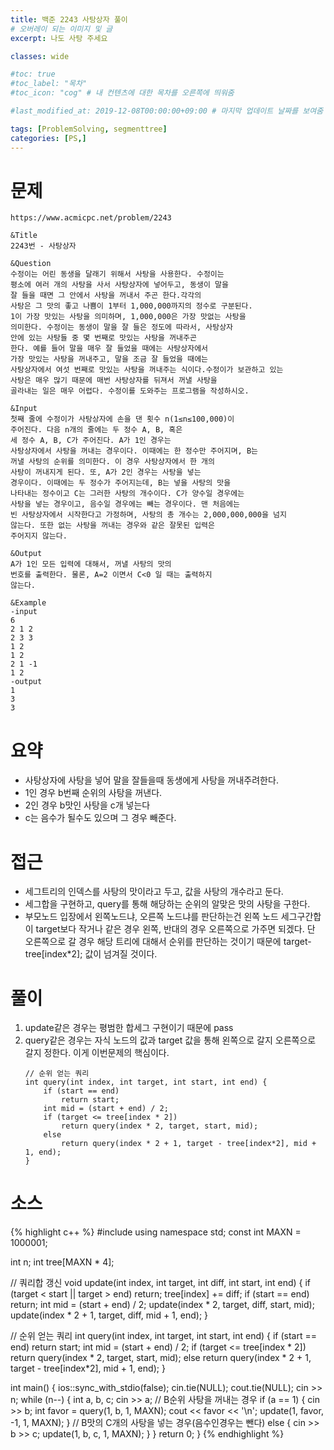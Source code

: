 ```yaml
---
title: 백준 2243 사탕상자 풀이
# 오버레이 되는 이미지 및 글
excerpt: 나도 사탕 주세요

classes: wide

#toc: true
#toc_label: "목차"
#toc_icon: "cog" # 내 컨텐츠에 대한 목차를 오른쪽에 띄워줌

#last_modified_at: 2019-12-08T00:00:00+09:00 # 마지막 업데이트 날짜를 보여줌

tags: [ProblemSolving, segmenttree]
categories: [PS,]
---
```


# 문제
```
https://www.acmicpc.net/problem/2243

&Title
2243번 - 사탕상자

&Question
수정이는 어린 동생을 달래기 위해서 사탕을 사용한다. 수정이는 
평소에 여러 개의 사탕을 사서 사탕상자에 넣어두고, 동생이 말을 
잘 들을 때면 그 안에서 사탕을 꺼내서 주곤 한다.각각의 
사탕은 그 맛의 좋고 나쁨이 1부터 1,000,000까지의 정수로 구분된다. 
1이 가장 맛있는 사탕을 의미하며, 1,000,000은 가장 맛없는 사탕을 
의미한다. 수정이는 동생이 말을 잘 들은 정도에 따라서, 사탕상자 
안에 있는 사탕들 중 몇 번째로 맛있는 사탕을 꺼내주곤 
한다. 예를 들어 말을 매우 잘 들었을 때에는 사탕상자에서 
가장 맛있는 사탕을 꺼내주고, 말을 조금 잘 들었을 때에는 
사탕상자에서 여섯 번째로 맛있는 사탕을 꺼내주는 식이다.수정이가 보관하고 있는 
사탕은 매우 많기 때문에 매번 사탕상자를 뒤져서 꺼낼 사탕을 
골라내는 일은 매우 어렵다. 수정이를 도와주는 프로그램을 작성하시오. 

&Input
첫째 줄에 수정이가 사탕상자에 손을 댄 횟수 n(1≤n≤100,000)이 
주어진다. 다음 n개의 줄에는 두 정수 A, B, 혹은 
세 정수 A, B, C가 주어진다. A가 1인 경우는 
사탕상자에서 사탕을 꺼내는 경우이다. 이때에는 한 정수만 주어지며, B는 
꺼낼 사탕의 순위를 의미한다. 이 경우 사탕상자에서 한 개의 
사탕이 꺼내지게 된다. 또, A가 2인 경우는 사탕을 넣는 
경우이다. 이때에는 두 정수가 주어지는데, B는 넣을 사탕의 맛을 
나타내는 정수이고 C는 그러한 사탕의 개수이다. C가 양수일 경우에는 
사탕을 넣는 경우이고, 음수일 경우에는 빼는 경우이다. 맨 처음에는 
빈 사탕상자에서 시작한다고 가정하며, 사탕의 총 개수는 2,000,000,000을 넘지 
않는다. 또한 없는 사탕을 꺼내는 경우와 같은 잘못된 입력은 
주어지지 않는다. 

&Output
A가 1인 모든 입력에 대해서, 꺼낼 사탕의 맛의 
번호를 출력한다. 물론, A=2 이면서 C<0 일 때는 출력하지 
않는다. 

&Example
-input
6
2 1 2
2 3 3
1 2
1 2
2 1 -1
1 2
-output
1
3
3
```

# 요약
* 사탕상자에 사탕을 넣어 말을 잘들을때 동생에게 사탕을 꺼내주려한다.
* 1인 경우 b번째 순위의 사탕을 꺼낸다.
* 2인 경우 b맛인 사탕을 c개 넣는다
* c는 음수가 될수도 있으며 그 경우 빼준다.

# 접근
* 세그트리의 인덱스를 사탕의 맛이라고 두고, 값을 사탕의 개수라고 둔다.
* 세그합을 구현하고, query를 통해 해당하는 순위의 알맞은 맛의 사탕을 구한다.
* 부모노드 입장에서 왼쪽노드냐, 오른쪽 노드냐를 판단하는건 왼쪽 노드 세그구간합이 target보다 작거나 같은 경우 왼쪽, 반대의 경우 오른쪽으로 가주면 되겠다. 단 오른쪽으로 갈 경우 해당 트리에 대해서 순위를 판단하는 것이기 때문에 target-tree[index*2]; 값이 넘겨질 것이다.

# 풀이
1. update같은 경우는 평범한 합세그 구현이기 때문에 pass
1. query같은 경우는 자식 노드의 값과 target 값을 통해 왼쪽으로 갈지 오른쪽으로 갈지 정한다. 이게 이번문제의 핵심이다.
    ```
    // 순위 얻는 쿼리
    int query(int index, int target, int start, int end) {
        if (start == end)
            return start;
        int mid = (start + end) / 2;
        if (target <= tree[index * 2])
            return query(index * 2, target, start, mid);
        else
            return query(index * 2 + 1, target - tree[index*2], mid + 1, end);
    }
    ```

# 소스
{% highlight c++ %}
#include <iostream>
using namespace std;
const int MAXN = 1000001;

int n;
int tree[MAXN * 4];

// 쿼리합 갱신
void update(int index, int target, int diff, int start, int end) {
	if (target < start || target > end)
		return;
	tree[index] += diff;
	if (start == end)
		return;
	int mid = (start + end) / 2;
	update(index * 2, target, diff, start, mid);
	update(index * 2 + 1, target, diff, mid + 1, end);
}

// 순위 얻는 쿼리
int query(int index, int target, int start, int end) {
	if (start == end)
		return start;
	int mid = (start + end) / 2;
	if (target <= tree[index * 2])
		return query(index * 2, target, start, mid);
	else
		return query(index * 2 + 1, target - tree[index*2], mid + 1, end);
}

int main() {
	ios::sync_with_stdio(false);
	cin.tie(NULL);
	cout.tie(NULL);
	cin >> n;
	while (n--) {
		int a, b, c;
		cin >> a;
		// B순위 사탕을 꺼내는 경우
		if (a == 1) {
			cin >> b;
			int favor = query(1, b, 1, MAXN);
			cout << favor << '\n';
			update(1, favor, -1, 1, MAXN);
		}
		// B맛의 C개의 사탕을 넣는 경우(음수인경우는 뺀다)
		else {
			cin >> b >> c;
			update(1, b, c, 1, MAXN);
		}
	}
	return 0;
}
{% endhighlight %}